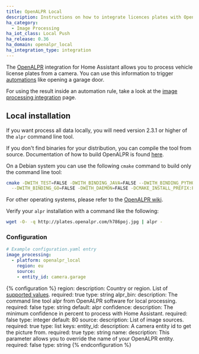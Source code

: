 ```yaml
---
title: OpenALPR Local
description: Instructions on how to integrate licences plates with OpenALPR local into Home Assistant.
ha_category:
  - Image Processing
ha_iot_class: Local Push
ha_release: 0.36
ha_domain: openalpr_local
ha_integration_type: integration
---
```


The [OpenALPR](https://www.openalpr.com/) integration for Home Assistant allows you
to process vehicle license plates from a camera. You can use this information to 
trigger [automations](/integrations/automation/) like opening a garage door.

For using the result inside an automation rule, take a look at the
[image processing integration](/integrations/image_processing) page.

## Local installation

If you want process all data locally, you will need version 2.3.1 or higher of the
`alpr` command line tool.

If you don't find binaries for your distribution, you can compile the tool from source.
Documentation of how to build OpenALPR is found
[here](https://github.com/openalpr/openalpr/wiki).

On a Debian system you can use the following `cmake` command to build only the command
line tool:

```bash
cmake -DWITH_TEST=FALSE -DWITH_BINDING_JAVA=FALSE --DWITH_BINDING_PYTHON=FALSE \
  --DWITH_BINDING_GO=FALSE -DWITH_DAEMON=FALSE -DCMAKE_INSTALL_PREFIX:PATH=/usr ..
```

For other operating systems, please refer to the
[OpenALPR wiki](https://github.com/openalpr/openalpr/wiki).

Verify your `alpr` installation with a command like the following:

```bash
wget -O- -q http://plates.openalpr.com/h786poj.jpg | alpr -
```

### Configuration

```yaml
# Example configuration.yaml entry
image_processing:
  - platform: openalpr_local
    region: eu
    source:
    - entity_id: camera.garage
```

{% configuration %}
region:
  description: Country or region. List of [supported values](https://github.com/openalpr/openalpr/tree/master/runtime_data/config).
  required: true
  type: string
alpr_bin:
  description: The command line tool alpr from OpenALPR software for local processing.
  required: false
  type: string
  default: alpr
confidence:
  description: The minimum confidence in percent to process with Home Assistant.
  required: false
  type: integer
  default: 80
source:
  description: List of image sources.
  required: true
  type: list
  keys:
    entity_id:
      description: A camera entity id to get the picture from.
      required: true
      type: string
    name:
      description: This parameter allows you to override the name of your OpenALPR entity.
      required: false
      type: string
{% endconfiguration %}
